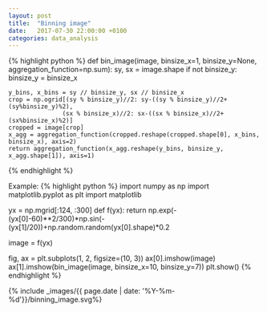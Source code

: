 ```yaml
---
layout: post
title:  "Binning image"
date:   2017-07-30 22:00:00 +0100
categories: data_analysis
---
```



{% highlight python %}
def bin_image(image, binsize_x=1, binsize_y=None, aggregation_function=np.sum):
    sy, sx = image.shape
    if not binsize_y:
        binsize_y = binsize_x
        
    y_bins, x_bins = sy // binsize_y, sx // binsize_x
    crop = np.ogrid[(sy % binsize_y)//2: sy-((sy % binsize_y)//2+(sy%binsize_y)%2),
                   (sx % binsize_x)//2: sx-((sx % binsize_x)//2+(sx%binsize_x)%2)]
    cropped = image[crop]
    x_agg = aggregation_function(cropped.reshape(cropped.shape[0], x_bins, binsize_x), axis=2)
    return aggregation_function(x_agg.reshape(y_bins, binsize_y, x_agg.shape[1]), axis=1)
{% endhighlight %}

Example:
{% highlight python %}
import numpy as np
import matplotlib.pyplot as plt
import matplotlib

yx = np.mgrid[:124, :300]
def f(yx):
    return np.exp(-(yx[0]-60)**2/300)*np.sin(-(yx[1]/20))+np.random.random(yx[0].shape)*0.2

image = f(yx)

fig, ax = plt.subplots(1, 2, figsize=(10, 3))
ax[0].imshow(image)
ax[1].imshow(bin_image(image, binsize_x=10, binsize_y=7))
plt.show()
{% endhighlight %}

{% include _images/{{ page.date | date: '%Y-%m-%d'}}/binning_image.svg%}
